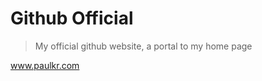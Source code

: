 Github Official
===============

> My official github website, a portal to my home page

www.paulkr.com